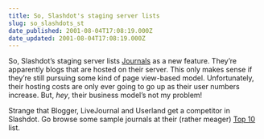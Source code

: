 ```yaml
---
title: So, Slashdot's staging server lists
slug: so_slashdots_st
date_published: 2001-08-04T17:08:19.000Z
date_updated: 2001-08-04T17:08:19.000Z
---
```


So, Slashdot’s staging server lists [Journals](http://banjo.slashdot.org/journal.pl) as a new feature. They’re apparently blogs that are hosted on their server. This only makes sense if they’re still pursuing some kind of page view-based model. Unfortunately, their hosting costs are only ever going to go up as their user numbers increase. But, *hey*, their business model’s not my problem!

Strange that Blogger, LiveJournal and Userland get a competitor in Slashdot. Go browse some sample journals at their (rather meager) [Top 10](http://banjo.slashdot.org/journal.pl?op=top) list.
